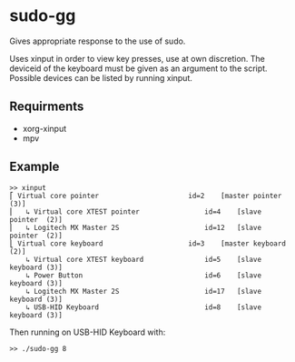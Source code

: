 # sudo-gg
Gives appropriate response to the use of sudo.

Uses xinput in order to view key presses, use at own discretion.
The deviceid of the keyboard must be given as an argument to the script. Possible devices can be listed by running xinput.

## Requirments

- xorg-xinput
- mpv

## Example

```
>> xinput 
⎡ Virtual core pointer                    	id=2	[master pointer  (3)]
⎜   ↳ Virtual core XTEST pointer              	id=4	[slave  pointer  (2)]
⎜   ↳ Logitech MX Master 2S                   	id=12	[slave  pointer  (2)]
⎣ Virtual core keyboard                   	id=3	[master keyboard (2)]
    ↳ Virtual core XTEST keyboard             	id=5	[slave  keyboard (3)]
    ↳ Power Button                            	id=6	[slave  keyboard (3)]
    ↳ Logitech MX Master 2S                   	id=17	[slave  keyboard (3)]
    ↳ USB-HID Keyboard                        	id=8	[slave  keyboard (3)]
```

Then running on USB-HID Keyboard with:

`>> ./sudo-gg 8`
